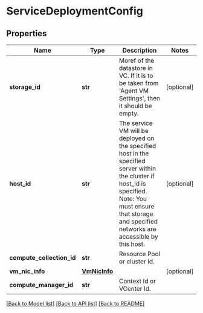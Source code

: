 # ServiceDeploymentConfig

## Properties
Name | Type | Description | Notes
------------ | ------------- | ------------- | -------------
**storage_id** | **str** | Moref of the datastore in VC. If it is to be taken from &#x27;Agent VM Settings&#x27;, then it should be empty. | [optional] 
**host_id** | **str** | The service VM will be deployed on the specified host in the specified server within the cluster if host_id is specified. Note: You must ensure that storage and specified networks are accessible       by this host.  | [optional] 
**compute_collection_id** | **str** | Resource Pool or cluster Id. | 
**vm_nic_info** | [**VmNicInfo**](VmNicInfo.md) |  | [optional] 
**compute_manager_id** | **str** | Context Id or VCenter Id. | 

[[Back to Model list]](../README.md#documentation-for-models) [[Back to API list]](../README.md#documentation-for-api-endpoints) [[Back to README]](../README.md)

